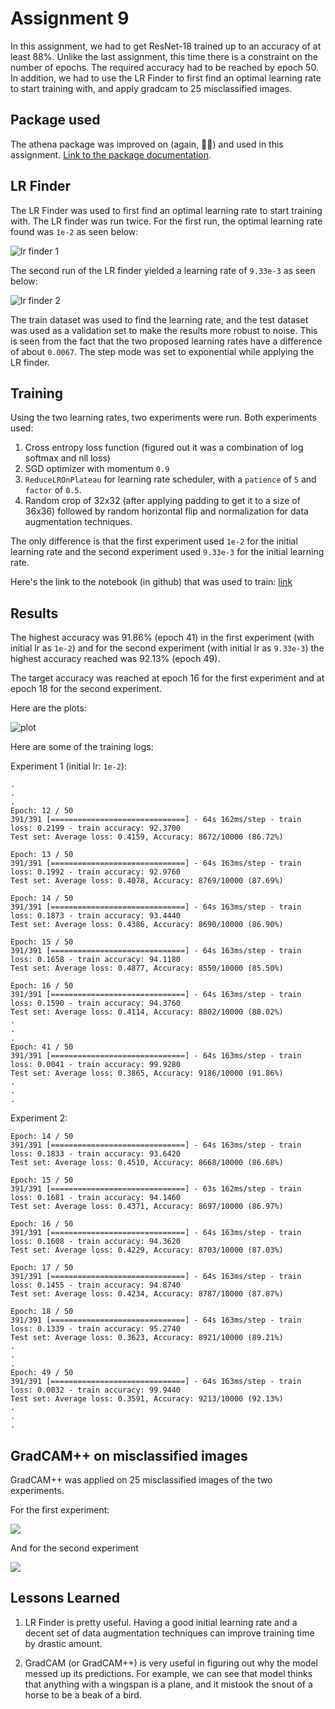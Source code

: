 # Assignment 9

In this assignment, we had to get ResNet-18 trained up to an accuracy of at least 88%. Unlike the last assignment, this time there is a constraint on the number of epochs. The required accuracy had to be reached by epoch 50. In addition, we had to use the LR Finder to first find an optimal learning rate to start training with, and apply gradcam to 25 misclassified images.

## Package used
The athena package was improved on (again, 🤦‍♂️) and used in this assignment. [Link to the package documentation](https://firekind.github.io/athena).

## LR Finder
The LR Finder was used to first find an optimal learning rate to start training with. The LR finder was run twice. For the first run, the optimal learning rate found was `1e-2` as seen below:

![lr finder 1](./images/lr-finder-1.png)

The second run of the LR finder yielded a learning rate of `9.33e-3` as seen below:

![lr finder 2](./images/lr-finder-2.png)

The train dataset was used to find the learning rate, and the test dataset was used as a validation set to make the results more robust to noise. This is seen from the fact that the two proposed learning rates have a difference of about `0.0067`. The step mode was set to exponential while applying the LR finder. 

## Training
Using the two learning rates, two experiments were run. Both experiments used:
1. Cross entropy loss function (figured out it was a combination of log softmax and nll loss)
2. SGD optimizer with momentum `0.9`
3. `ReduceLROnPlateau` for learning rate scheduler, with a `patience` of `5` and `factor` of `0.5`.
4. Random crop of 32x32 (after applying padding to get it to a size of 36x36) followed by random horizontal flip and normalization for data augmentation techniques.

The only difference is that the first experiment used `1e-2` for the initial learning rate and the second experiment used `9.33e-3` for the initial learning rate.

Here's the link to the notebook (in github) that was used to train: [link](./assignment.ipynb)

## Results
The highest accuracy was 91.86% (epoch 41) in the first experiment (with initial lr as `1e-2`) and for the second experiment (with initial lr as `9.33e-3`) the highest accuracy reached was 92.13% (epoch 49).

The target accuracy was reached at epoch 16 for the first experiment and at epoch 18 for the second experiment.

Here are the plots:

![plot](images/loss-acc-plots.png)

Here are some of the training logs:

Experiment 1 (initial lr: `1e-2`):

```
.
.
.
Epoch: 12 / 50
391/391 [==============================] - 64s 162ms/step - train loss: 0.2199 - train accuracy: 92.3700
Test set: Average loss: 0.4159, Accuracy: 8672/10000 (86.72%)

Epoch: 13 / 50
391/391 [==============================] - 64s 163ms/step - train loss: 0.1992 - train accuracy: 92.9760
Test set: Average loss: 0.4078, Accuracy: 8769/10000 (87.69%)

Epoch: 14 / 50
391/391 [==============================] - 64s 163ms/step - train loss: 0.1873 - train accuracy: 93.4440
Test set: Average loss: 0.4386, Accuracy: 8690/10000 (86.90%)

Epoch: 15 / 50
391/391 [==============================] - 64s 163ms/step - train loss: 0.1658 - train accuracy: 94.1180
Test set: Average loss: 0.4877, Accuracy: 8550/10000 (85.50%)

Epoch: 16 / 50
391/391 [==============================] - 64s 163ms/step - train loss: 0.1590 - train accuracy: 94.3760
Test set: Average loss: 0.4114, Accuracy: 8802/10000 (88.02%)
.
.
.
Epoch: 41 / 50
391/391 [==============================] - 64s 163ms/step - train loss: 0.0041 - train accuracy: 99.9280
Test set: Average loss: 0.3865, Accuracy: 9186/10000 (91.86%)
.
.
.

```

Experiment 2:

```
Epoch: 14 / 50
391/391 [==============================] - 64s 163ms/step - train loss: 0.1833 - train accuracy: 93.6420
Test set: Average loss: 0.4510, Accuracy: 8668/10000 (86.68%)

Epoch: 15 / 50
391/391 [==============================] - 63s 162ms/step - train loss: 0.1681 - train accuracy: 94.1460
Test set: Average loss: 0.4371, Accuracy: 8697/10000 (86.97%)

Epoch: 16 / 50
391/391 [==============================] - 64s 163ms/step - train loss: 0.1608 - train accuracy: 94.3620
Test set: Average loss: 0.4229, Accuracy: 8703/10000 (87.03%)

Epoch: 17 / 50
391/391 [==============================] - 64s 163ms/step - train loss: 0.1455 - train accuracy: 94.8740
Test set: Average loss: 0.4234, Accuracy: 8787/10000 (87.87%)

Epoch: 18 / 50
391/391 [==============================] - 64s 163ms/step - train loss: 0.1339 - train accuracy: 95.2740
Test set: Average loss: 0.3623, Accuracy: 8921/10000 (89.21%)
.
.
.
Epoch: 49 / 50
391/391 [==============================] - 64s 163ms/step - train loss: 0.0032 - train accuracy: 99.9440
Test set: Average loss: 0.3591, Accuracy: 9213/10000 (92.13%)
.
.
.
```

## GradCAM++ on misclassified images

GradCAM++ was applied on 25 misclassified images of the two experiments.

For the first experiment:

![](./images/gradcam-misclassified-1.png)

And for the second experiment

![](./images/gradcam-misclassified-2.png)

## Lessons Learned

1. LR Finder is pretty useful. Having a good initial learning rate and a decent set of data augmentation techniques can improve training time by drastic amount.

2. GradCAM (or GradCAM++) is very useful in figuring out why the model messed up its predictions. For example, we can see that model thinks that anything with a wingspan is a plane, and it mistook the snout of a horse to be a beak of a bird.
